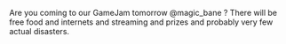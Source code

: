 Are you coming to our GameJam tomorrow @magic_bane ? There will be free food and internets and streaming and prizes and probably very few actual disasters.
